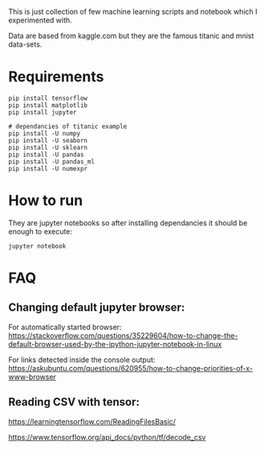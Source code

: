 This is just collection of few machine learning scripts and notebook which I experimented with.

Data are based from kaggle.com but they are the famous titanic and mnist data-sets.

# Requirements

```
pip install tensorflow
pip install matplotlib
pip install jupyter

# dependancies of titanic example
pip install -U numpy
pip install -U seaborn
pip install -U sklearn
pip install -U pandas
pip install -U pandas_ml
pip install -U numexpr
```

# How to run

They are jupyter notebooks so after installing dependancies it should be enough to execute:

```
jupyter notebook
```


# FAQ

## Changing default jupyter browser:

For automatically started browser:
https://stackoverflow.com/questions/35229604/how-to-change-the-default-browser-used-by-the-ipython-jupyter-notebook-in-linux

For links detected inside the console output:
https://askubuntu.com/questions/620955/how-to-change-priorities-of-x-www-browser

## Reading CSV with tensor:

https://learningtensorflow.com/ReadingFilesBasic/

https://www.tensorflow.org/api_docs/python/tf/decode_csv

